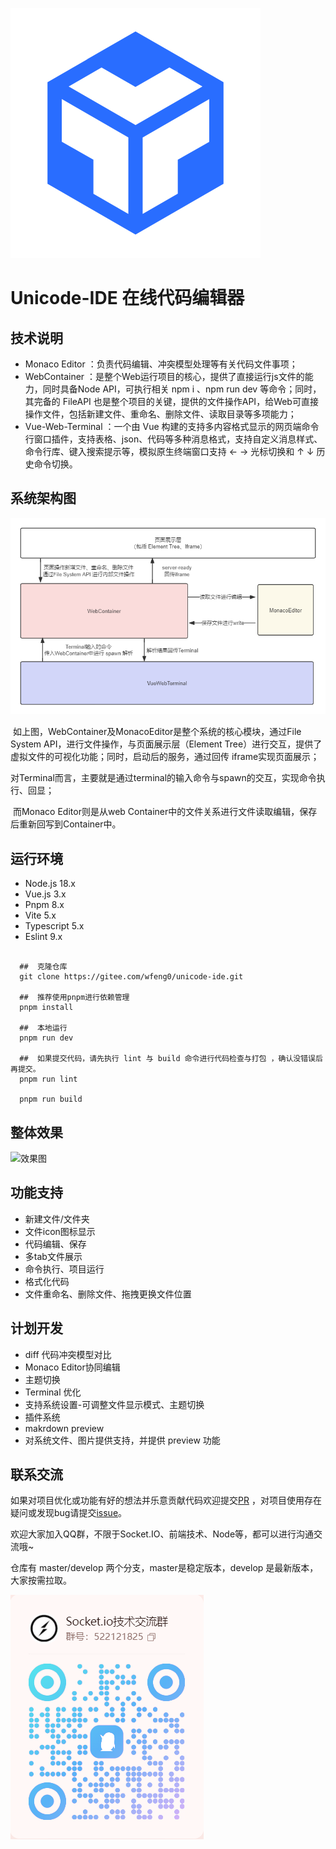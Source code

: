 ![logo](./public/logo.svg)

# Unicode-IDE 在线代码编辑器



## 技术说明

- Monaco Editor ：负责代码编辑、冲突模型处理等有关代码文件事项；
- WebContainer ：是整个Web运行项目的核心，提供了直接运行js文件的能力，同时具备Node API，可执行相关 npm i 、npm run dev 等命令；同时，其完备的 FileAPI 也是整个项目的关键，提供的文件操作API，给Web可直接操作文件，包括新建文件、重命名、删除文件、读取目录等多项能力；
- Vue-Web-Terminal ：一个由 Vue 构建的支持多内容格式显示的网页端命令行窗口插件，支持表格、json、代码等多种消息格式，支持自定义消息样式、命令行库、键入搜索提示等，模拟原生终端窗口支持 ← → 光标切换和 ↑ ↓ 历史命令切换。



## 系统架构图

![系统架构](./doc/jiagou.png)

​	如上图，WebContainer及MonacoEditor是整个系统的核心模块，通过File System API，进行文件操作，与页面展示层（Element Tree）进行交互，提供了虚拟文件的可视化功能；同时，启动后的服务，通过回传 iframe实现页面展示；

​	对Terminal而言，主要就是通过terminal的输入命令与spawn的交互，实现命令执行、回显；

​	而Monaco Editor则是从web Container中的文件关系进行文件读取编辑，保存后重新回写到Container中。


## 运行环境

- Node.js 18.x
- Vue.js 3.x
- Pnpm 8.x
- Vite 5.x
- Typescript 5.x
- Eslint 9.x

```shell

  ##  克隆仓库
  git clone https://gitee.com/wfeng0/unicode-ide.git
  
  ##  推荐使用pnpm进行依赖管理
  pnpm install
  
  ##  本地运行
  pnpm run dev

  ##  如果提交代码，请先执行 lint 与 build 命令进行代码检查与打包 ，确认没错误后再提交。
  pnpm run lint

  pnpm run build

```

## 整体效果

![效果图](./doc/ztxg.gif)



## 功能支持

- 新建文件/文件夹
- 文件icon图标显示
- 代码编辑、保存
- 多tab文件展示
- 命令执行、项目运行
- 格式化代码
- 文件重命名、删除文件、拖拽更换文件位置



## 计划开发

- diff 代码冲突模型对比
- Monaco Editor协同编辑
- 主题切换
- Terminal 优化
- 支持系统设置-可调整文件显示模式、主题切换
- 插件系统
- makrdown preview
- 对系统文件、图片提供支持，并提供 preview 功能



## 联系交流

如果对项目优化或功能有好的想法并乐意贡献代码欢迎提交[PR](https://gitee.com/wfeng0/unicode-ide/pulls) ，对项目使用存在疑问或发现bug请提交[issue](https://gitee.com/wfeng0/unicode-ide/issues)。

欢迎大家加入QQ群，不限于Socket.IO、前端技术、Node等，都可以进行沟通交流哦~

仓库有 master/develop 两个分支，master是稳定版本，develop 是最新版本，大家按需拉取。

![qq群](./doc/qq.png)

